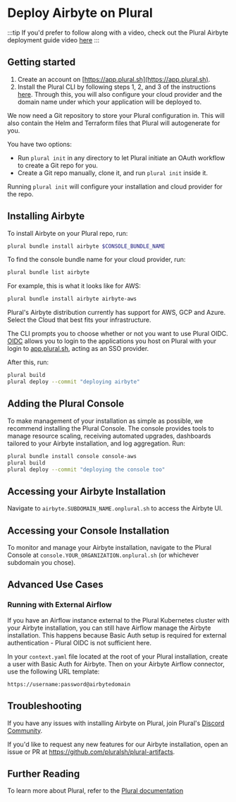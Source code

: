 # Deploy Airbyte on Plural

:::tip
If you'd prefer to follow along with a video, check out the Plural Airbyte deployment guide video [here](https://youtu.be/suvTJyJ6PzI)
:::

## Getting started

1. Create an account on [https://app.plural.sh](https://app.plural.sh).
2. Install the Plural CLI by following steps 1, 2, and 3 of the instructions [here](https://docs.plural.sh/getting-started). Through this, you will also configure your cloud provider and the domain name under which your application will be deployed to.

We now need a Git repository to store your Plural configuration in. This will also contain the Helm and Terraform files that Plural will autogenerate for you.

You have two options:

- Run `plural init` in any directory to let Plural initiate an OAuth workflow to create a Git repo for you.
- Create a Git repo manually, clone it, and run `plural init` inside it.

Running `plural init` will configure your installation and cloud provider for the repo.

## Installing Airbyte

To install Airbyte on your Plural repo, run:

```bash
plural bundle install airbyte $CONSOLE_BUNDLE_NAME
```

To find the console bundle name for your cloud provider, run:

```bash
plural bundle list airbyte
```

For example, this is what it looks like for AWS:

```bash
plural bundle install airbyte airbyte-aws
```

Plural's Airbyte distribution currently has support for AWS, GCP and Azure. Select the Cloud that best fits your infrastructure.

The CLI prompts you to choose whether or not you want to use Plural OIDC. [OIDC](https://openid.net/connect/) allows you to login to the applications you host on Plural with your login to [app.plural.sh](https://app.plural.sh), acting as an SSO provider.

After this, run:

```bash
plural build
plural deploy --commit "deploying airbyte"
```

## Adding the Plural Console

To make management of your installation as simple as possible, we recommend installing the Plural Console. The console provides tools to manage resource scaling, receiving automated upgrades, dashboards tailored to your Airbyte installation, and log aggregation. Run:

```bash
plural bundle install console console-aws
plural build
plural deploy --commit "deploying the console too"
```

## Accessing your Airbyte Installation

Navigate to `airbyte.SUBDOMAIN_NAME.onplural.sh` to access the Airbyte UI.

## Accessing your Console Installation

To monitor and manage your Airbyte installation, navigate to the Plural Console at `console.YOUR_ORGANIZATION.onplural.sh` (or whichever subdomain you chose).

## Advanced Use Cases

### Running with External Airflow

If you have an Airflow instance external to the Plural Kubernetes cluster with your Airbyte installation, you can still have Airflow manage the Airbyte installation. This happens because Basic Auth setup is required for external authentication - Plural OIDC is not sufficient here.

In your `context.yaml` file located at the root of your Plural installation, create a user with Basic Auth for Airbyte. Then on your Airbyte Airflow connector, use the following URL template:

```
https://username:password@airbytedomain
```

## Troubleshooting

If you have any issues with installing Airbyte on Plural, join Plural's [Discord Community](https://discord.gg/bEBAMXV64s).

If you'd like to request any new features for our Airbyte installation, open an issue or PR at https://github.com/pluralsh/plural-artifacts.

## Further Reading

To learn more about Plural, refer to the [Plural documentation](https://docs.plural.sh)
